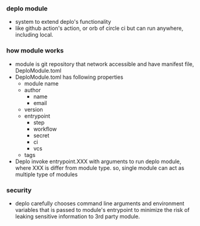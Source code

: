 ### deplo module
- system to extend deplo's functionality
- like github action's action, or orb of circle ci but can run anywhere, including local.

### how module works
- module is git repository that network accessible and have manifest file, DeploModule.toml
- DeploModule.toml has following properties
  - module name
  - author
    - name
    - email
  - version
  - entrypoint
    - step
    - workflow
    - secret
    - ci
    - vcs
  - tags
- Deplo invoke entrypoint.XXX with arguments to run deplo module, where XXX is differ from module type. so, single module can act as multiple type of modules

### security
- deplo carefully chooses command line arguments and environment variables that is passed to module's entrypoint to minimize the risk of leaking sensitive information to 3rd party module.